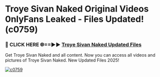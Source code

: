 # Troye Sivan Naked Original Videos 0nlyFans Leaked - Files Updated! (c0759)

<h3>🔴 CLICK HERE 🌐==►► <a href="https://tinyurl.com/up5wt9bj" rel="nofollow">Troye Sivan Naked Updated Files</a></h3>

Get Troye Sivan Naked and all content. Now you can access all videos and pictures of Troye Sivan Naked. New Updated Files 2025!

[![c0759](https://i.imgur.com/ABiUzMV.gif)](https://tinyurl.com/up5wt9bj)
